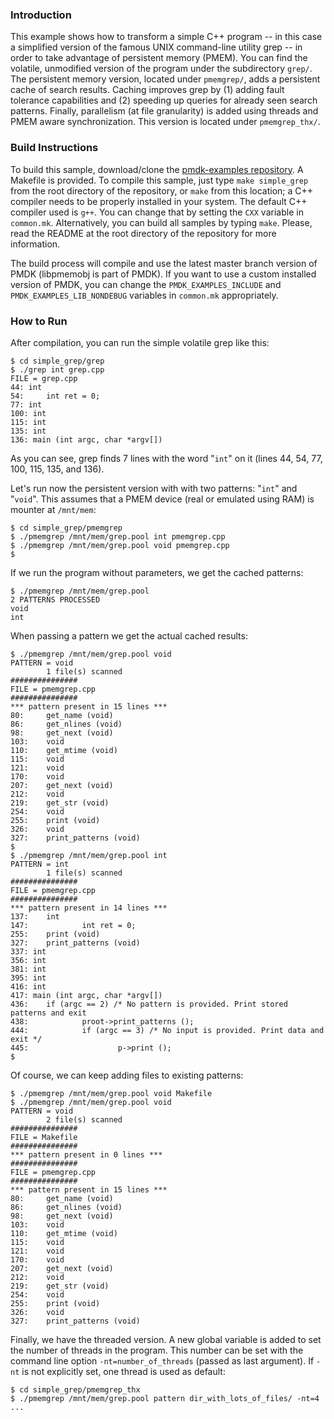 ### Introduction

This example shows how to transform a simple C++ program -- in this case a
simplified version of the famous UNIX command-line utility grep -- in order to
take advantage of persistent memory (PMEM). You can find the volatile,
unmodified version of the program under the subdirectory `grep/`. The
persistent memory version, located under `pmemgrep/`, adds a persistent cache
of search results. Caching improves grep by (1) adding fault tolerance
capabilities and (2) speeding up queries for already seen search patterns.
Finally, parallelism (at file granularity) is added using threads and PMEM
aware synchronization. This version is located under `pmemgrep_thx/`.

### Build Instructions

To build this sample, download/clone the [pmdk-examples
repository](https://github.com/pmem/pmdk-examples).  A Makefile is provided. To
compile this sample, just type `make simple_grep` from the root directory of
the repository, or `make` from this location; a C++ compiler needs to be 
properly installed in your system. The default C++ compiler used is `g++`. You 
can change that by setting the `CXX` variable in `common.mk`. Alternatively, 
you can build all samples by typing `make`. Please, read the README at the root 
directory of the repository for more information.

The build process will compile and use the latest master branch version of PMDK
(libpmemobj is part of PMDK). If you want to use a custom installed version of
PMDK, you can change the `PMDK_EXAMPLES_INCLUDE` and
`PMDK_EXAMPLES_LIB_NONDEBUG` variables in `common.mk` appropriately.

### How to Run

After compilation, you can run the simple volatile grep like this:

	$ cd simple_grep/grep
	$ ./grep int grep.cpp
	FILE = grep.cpp
	44: int
	54:     int ret = 0;
	77: int
	100: int
	115: int
	135: int
	136: main (int argc, char *argv[])

As you can see, grep finds 7 lines with the word "`int`" on it (lines 44, 54,
77, 100, 115, 135, and 136).

Let's run now the persistent version with with two patterns: "`int`" and
"`void`".  This assumes that a PMEM device (real or emulated using RAM) is
mounter at `/mnt/mem`:

	$ cd simple_grep/pmemgrep
	$ ./pmemgrep /mnt/mem/grep.pool int pmemgrep.cpp
	$ ./pmemgrep /mnt/mem/grep.pool void pmemgrep.cpp
	$

If we run the program without parameters, we get the cached patterns:

	$ ./pmemgrep /mnt/mem/grep.pool
	2 PATTERNS PROCESSED
	void
	int

When passing a pattern we get the actual cached results:

	$ ./pmemgrep /mnt/mem/grep.pool void
	PATTERN = void
        	1 file(s) scanned
	###############
	FILE = pmemgrep.cpp
	###############
	*** pattern present in 15 lines ***
	80:     get_name (void)
	86:     get_nlines (void)
	98:     get_next (void)
	103:    void
	110:    get_mtime (void)
	115:    void
	121:    void
	170:    void
	207:    get_next (void)
	212:    void
	219:    get_str (void)
	254:    void
	255:    print (void)
	326:    void
	327:    print_patterns (void)
	$
	$ ./pmemgrep /mnt/mem/grep.pool int
	PATTERN = int
        	1 file(s) scanned
	###############
	FILE = pmemgrep.cpp
	###############
	*** pattern present in 14 lines ***
	137:    int
	147:            int ret = 0;
	255:    print (void)
	327:    print_patterns (void)
	337: int
	356: int
	381: int
	395: int
	416: int
	417: main (int argc, char *argv[])
	436:    if (argc == 2) /* No pattern is provided. Print stored patterns and exit
	438:            proot->print_patterns ();
	444:            if (argc == 3) /* No input is provided. Print data and exit */
	445:                    p->print ();
	$

Of course, we can keep adding files to existing patterns:

	$ ./pmemgrep /mnt/mem/grep.pool void Makefile
	$ ./pmemgrep /mnt/mem/grep.pool void
	PATTERN = void
        	2 file(s) scanned
	###############
	FILE = Makefile
	###############
	*** pattern present in 0 lines ***
	###############
	FILE = pmemgrep.cpp
	###############
	*** pattern present in 15 lines ***
	80:     get_name (void)
	86:     get_nlines (void)
	98:     get_next (void)
	103:    void
	110:    get_mtime (void)
	115:    void
	121:    void
	170:    void
	207:    get_next (void)
	212:    void
	219:    get_str (void)
	254:    void
	255:    print (void)
	326:    void
	327:    print_patterns (void)

Finally, we have the threaded version. A new global variable is added to set
the number of threads in the program. This number can be set with the command
line option `-nt=number_of_threads` (passed as last argument).  If `-nt` is not
explicitly set, one thread is used as default:

	$ cd simple_grep/pmemgrep_thx
	$ ./pmemgrep /mnt/mem/grep.pool pattern dir_with_lots_of_files/ -nt=4
	...


